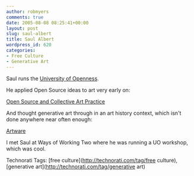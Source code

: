 ```yaml
---
author: robmyers
comments: true
date: 2005-08-08 08:25:41+00:00
layout: post
slug: saul-albert
title: Saul Albert
wordpress_id: 620
categories:
- Free Culture
- Generative Art
---
```


  
Saul runs the [University of Openness](http://twenteenthcentury.com/uo/index.php/).  


  
He applied Open Source ideas to art very early on:  


  
[Open Source and Collective Art Practice](http://chinabone.lth.bclub.org.uk/~saul/docs/mirrors/saul/os.htm)  


  
And thought generative art through in an art history context, which isn't done anywhere near often enough:  


  
[Artware](http://chinabone.lth.bclub.org.uk/~saul/docs/mirrors/saul/artware.htm)  


  
I met Saul at Ways of Working Two where he was running a UO workshop, which was cool.  


  


Technorati Tags: [free culture](http://technorati.com/tag/free culture), [generative art](http://technorati.com/tag/generative art)

  


